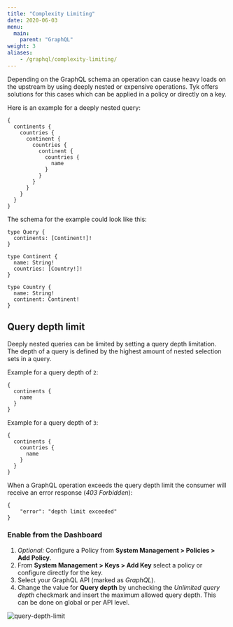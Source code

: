 ```yaml
---
title: "Complexity Limiting"
date: 2020-06-03
menu:
  main:
    parent: "GraphQL"
weight: 3
aliases:
    - /graphql/complexity-limiting/
---
```


Depending on the GraphQL schema an operation can cause heavy loads on the upstream by using deeply nested or expensive operations. Tyk offers solutions for this cases which can be applied
in a policy or directly on a key.

Here is an example for a deeply nested query:
```
{
  continents {
    countries {
      continent {
        countries {
          continent {
            countries {
              name
            }
          }
        }
      }
    }
  }
}
```

The schema for the example could look like this:
```
type Query {
  continents: [Continent!]!
}

type Continent {
  name: String!
  countries: [Country!]!
}

type Country {
  name: String!
  continent: Continent!
}
```

## Query depth limit
Deeply nested queries can be limited by setting a query depth limitation. The depth of a query is defined by the highest amount of nested selection sets in a query.

Example for a query depth of `2`:
```
{
  continents {
    name
  }
}
```

Example for a query depth of `3`:
```
{
  continents {
    countries {
      name
    }
  }
}
```

When a GraphQL operation exceeds the query depth limit the consumer will receive an error response (*403 Forbidden*):
```
{
    "error": "depth limit exceeded"
}
```

### Enable from the Dashboard

1. *Optional:* Configure a Policy from **System Management > Policies > Add Policy**.
2. From **System Management > Keys > Add Key** select a policy or configure directly for the key.
3. Select your GraphQL API (marked as *GraphQL*).
4. Change the value for **Query depth** by unchecking the *Unlimited query depth* checkmark and insert the maximum allowed query depth. This can be done on global or per API level.

![query-depth-limit](/docs/img/dashboard/system-management/query_depth_limit.png)
